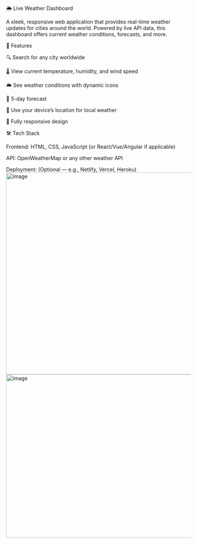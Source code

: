 🌦️ Live Weather Dashboard

A sleek, responsive web application that provides real-time weather updates for cities around the world. Powered by live API data, this dashboard offers current weather conditions, forecasts, and more.

🚀 Features

🔍 Search for any city worldwide

🌡️ View current temperature, humidity, and wind speed

🌥️ See weather conditions with dynamic icons

📅 5-day forecast

📍 Use your device’s location for local weather

📱 Fully responsive design

🛠️ Tech Stack

Frontend: HTML, CSS, JavaScript (or React/Vue/Angular if applicable)

API: OpenWeatherMap
 or any other weather API

Deployment: (Optional — e.g., Netlify, Vercel, Heroku)
<img width="934" height="551" alt="image" src="https://github.com/user-attachments/assets/e7fce6ce-f69e-43fe-95ae-b8cd4867c725" />
<img width="940" height="446" alt="image" src="https://github.com/user-attachments/assets/5894153e-c5d0-4350-8e2e-6e732dfe2525" />

